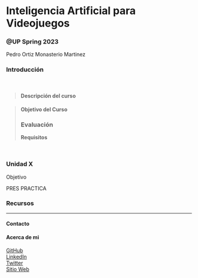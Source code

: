 # Inteligencia Artificial para Videojuegos
### @UP Spring 2023
Pedro Ortiz Monasterio Martinez


<!-- ------------------------ Detalles del curso ----------------------- -->

### **Introducción**

<br/>

> #### **Descripción del curso**  

> #### **Objetivo del Curso**  
> ### Evaluación 
> **Requisitos**


<br/>

<!-- ------------------------------- Unidades ------------------------------ -->

### **Unidad X**
Objetivo

PRES
PRACTICA

<!-- ------------------------------- Extras ------------------------------ -->

### **Recursos**
---
#### **Contacto**
<!-- ------------------------ Acerca de la profesora ----------------------- -->


#### **Acerca de mi**
[GitHub]()  
[LinkedIn]()  
[Twitter]()  
[Sitio Web]()
